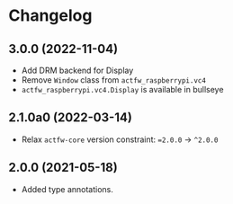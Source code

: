 # Changelog

## 3.0.0 (2022-11-04)

- Add DRM backend for Display
- Remove `Window` class from `actfw_raspberrypi.vc4`
- `actfw_raspberrypi.vc4.Display` is available in bullseye

## 2.1.0a0 (2022-03-14)

- Relax `actfw-core` version constraint: `=2.0.0` -> `^2.0.0`

## 2.0.0 (2021-05-18)

- Added type annotations.
